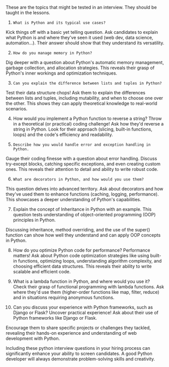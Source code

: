 These are the topics that might be tested in an interview. They should be taught in the lessons.

1.     What is Python and its typical use cases? 
Kick things off with a basic yet telling question. Ask candidates to explain what Python is and where they've seen it used (web dev, data science, automation…). Their answer should show that they understand its versatility.

2.     How do you manage memory in Python? 
Dig deeper with a question about Python's automatic memory management, garbage collection, and allocation strategies. This reveals their grasp of Python's inner workings and optimization techniques.

3.     Can you explain the difference between lists and tuples in Python?
Test their data structure chops! Ask them to explain the differences between lists and tuples, including mutability, and when to choose one over the other. This shows they can apply theoretical knowledge to real-world scenarios.

4.   How would you implement a Python function to reverse a string?
Throw in a theoretical (or practical) coding challenge! Ask how they'd reverse a string in Python. Look for their approach (slicing, built-in functions, loops) and the code's efficiency and readability. 

5.     Describe how you would handle error and exception handling in Python.
Gauge their coding finesse with a question about error handling. Discuss try-except blocks, catching specific exceptions, and even creating custom ones. This reveals their attention to detail and ability to write robust code.

6.     What are decorators in Python, and how would you use them? 
This question delves into advanced territory. Ask about decorators and how they've used them to enhance functions (caching, logging, performance). This showcases a deeper understanding of Python's capabilities.

7.   Explain the concept of Inheritance in Python with an example. 
This question tests understanding of object-oriented programming (OOP) principles in Python.

Discussing inheritance, method overriding, and the use of the super() function can show how well they understand and can apply OOP concepts in Python. 

8.   How do you optimize Python code for performance? 
Performance matters! Ask about Python code optimization strategies like using built-in functions, optimizing loops, understanding algorithm complexity, and choosing efficient data structures. This reveals their ability to write scalable and efficient code.

9.   What is a lambda function in Python, and where would you use it? 
Check their grasp of functional programming with lambda functions. Ask where they'd use them (higher-order functions like map, filter, reduce) and in situations requiring anonymous functions.

10. Can you discuss your experience with Python frameworks, such as Django or Flask? 
Uncover practical experience! Ask about their use of Python frameworks like Django or Flask.

Encourage them to share specific projects or challenges they tackled, revealing their hands-on experience and understanding of web development with Python.

Including these python interview questions in your hiring process can significantly enhance your ability to screen candidates. A good Python developer will always demonstrate problem-solving skills and creativity.